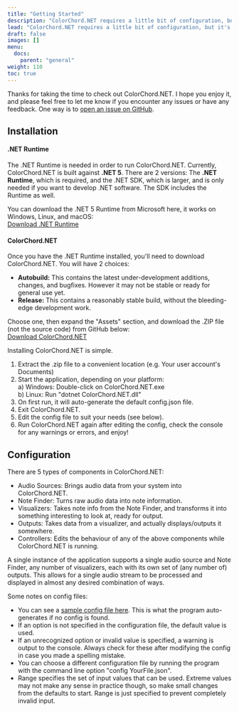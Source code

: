 ```yaml
---
title: "Getting Started"
description: "ColorChord.NET requires a little bit of configuration, but it's worth it!"
lead: "ColorChord.NET requires a little bit of configuration, but it's worth it!"
draft: false
images: []
menu: 
  docs:
    parent: "general"
weight: 110
toc: true
---
```


Thanks for taking the time to check out ColorChord.NET. I hope you enjoy it, and please feel free to let me know if you encounter any issues or have any feedback. One way is to [open an issue on GitHub](https://github.com/CaiB/ColorChord.NET/issues).

## Installation

#### .NET Runtime
The .NET Runtime is needed in order to run ColorChord.NET. Currently, ColorChord.NET is built against **.NET 5**. There are 2 versions: The **.NET Runtime**, which is required, and the .NET SDK, which is larger, and is only needed if you want to develop .NET software. The SDK includes the Runtime as well.

You can download the .NET 5 Runtime from Microsoft here, it works on Windows, Linux, and macOS:  
<a class="btn btn-primary btn-lg px-4 mb-2" href="https://dotnet.microsoft.com/download/dotnet/current/runtime" role="button">Download .NET Runtime</a>

#### ColorChord.NET
Once you have the .NET Runtime installed, you'll need to download ColorChord.NET. You will have 2 choices:
- **Autobuild:** This contains the latest under-development additions, changes, and bugfixes. However it may not be stable or ready for general use yet.
- **Release:** This contains a reasonably stable build, without the bleeding-edge development work.

Choose one, then expand the "Assets" section, and download the .ZIP file (not the source code) from GitHub below:  
<a class="btn btn-primary btn-lg px-4 mb-2" href="https://github.com/CaiB/ColorChord.NET/releases" role="button">Download ColorChord.NET</a>

Installing ColorChord.NET is simple.
1) Extract the .zip file to a convenient location (e.g. Your user account's Documents)
2) Start the application, depending on your platform:  
  a) Windows: Double-click on ColorChord.NET.exe  
  b) Linux: Run "dotnet ColorChord.NET.dll"
3) On first run, it will auto-generate the default config.json file.
4) Exit ColorChord.NET.
5) Edit the config file to suit your needs (see below).
6) Run ColorChord.NET again after editing the config, check the console for any warnings or errors, and enjoy!

## Configuration

There are 5 types of components in ColorChord.NET:
- Audio Sources: Brings audio data from your system into ColorChord.NET.
- Note Finder: Turns raw audio data into note information.
- Visualizers: Takes note info from the Note Finder, and transforms it into something interesting to look at, ready for output.
- Outputs: Takes data from a visualizer, and actually displays/outputs it somewhere.
- Controllers: Edits the behaviour of any of the above components while ColorChord.NET is running.

A single instance of the application supports a single audio source and Note Finder, any number of visualizers, each with its own set of (any number of) outputs. This allows for a single audio stream to be processed and displayed in almost any desired combination of ways.

Some notes on config files:
- You can see a [sample config file here](https://github.com/CaiB/ColorChord.NET/blob/master/ColorChord.NET/sample-config.json). This is what the program auto-generates if no config is found.
- If an option is not specified in the configuration file, the default value is used.
- If an unrecognized option or invalid value is specified, a warning is output to the console. Always check for these after modifying the config in case you made a spelling mistake.
- You can choose a different configuration file by running the program with the command line option "config YourFile.json".
- Range specifies the set of input values that can be used. Extreme values may not make any sense in practice though, so make small changes from the defaults to start. Range is just specified to prevent completely invalid input.